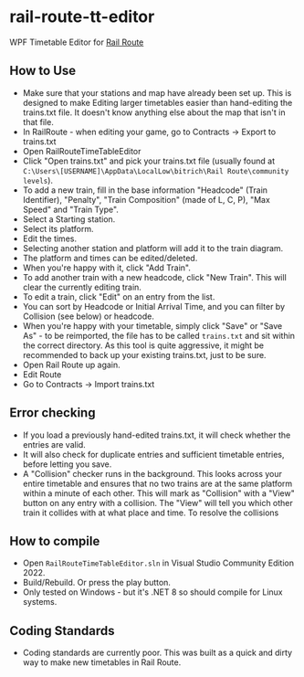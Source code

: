 # rail-route-tt-editor
WPF Timetable Editor for [Rail Route](https://store.steampowered.com/app/1124180/Rail_Route/)

## How to Use
- Make sure that your stations and map have already been set up. This is designed to make Editing larger timetables easier than hand-editing the trains.txt file. It doesn't know anything else about the map that isn't in that file.
- In RailRoute - when editing your game, go to Contracts -> Export to trains.txt
- Open RailRouteTimeTableEditor
- Click "Open trains.txt" and pick your trains.txt file (usually found at `C:\Users\[USERNAME]\AppData\LocalLow\bitrich\Rail Route\community levels`).
- To add a new train, fill in the base information "Headcode" (Train Identifier), "Penalty", "Train Composition" (made of L, C, P), "Max Speed" and "Train Type".
- Select a Starting station.
- Select its platform.
- Edit the times.
- Selecting another station and platform will add it to the train diagram.
- The platform and times can be edited/deleted.
- When you're happy with it, click "Add Train".
- To add another train with a new headcode, click "New Train". This will clear the currently editing train.
- To edit a train, click "Edit" on an entry from the list.
- You can sort by Headcode or Initial Arrival Time, and you can filter by Collision (see below) or headcode.
- When you're happy with your timetable, simply click "Save" or "Save As" - to be reimported, the file has to be called `trains.txt` and sit within the correct directory. As this tool is quite aggressive, it might be recommended to back up your existing trains.txt, just to be sure.
- Open Rail Route up again.
- Edit Route
- Go to Contracts -> Import trains.txt

## Error checking
- If you load a previously hand-edited trains.txt, it will check whether the entries are valid.
- It will also check for duplicate entries and sufficient timetable entries, before letting you save.
- A "Collision" checker runs in the background. This looks across your entire timetable and ensures that no two trains are at the same platform within a minute of each other. This will mark as "Collision" with a "View" button on any entry with a collision. The "View" will tell you which other 
train it collides with at what place and time. To resolve the collisions

## How to compile
- Open `RailRouteTimeTableEditor.sln` in Visual Studio Community Edition 2022. 
- Build/Rebuild. Or press the play button.
- Only tested on Windows - but it's .NET 8 so should compile for Linux systems.

## Coding Standards
- Coding standards are currently poor. This was built as a quick and dirty way to make new timetables in Rail Route. 